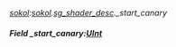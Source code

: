 _[sokol](../../modules/sokol/sokol-module.md):[sokol](../../modules/sokol/sokol-module.md).[sg\_shader\_desc](../../modules/sokol/sokol-sg_shader_desc.md).\_start\_canary_
##### Field \_start\_canary:[UInt](../../modules/wonkey/wonkey-types-uint.md)
